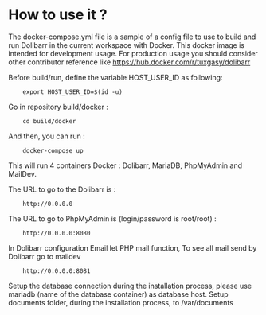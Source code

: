 # How to use it ?

The docker-compose.yml file is a sample of a config file to use to build and run Dolibarr in the current workspace with Docker.
This docker image is intended for development usage.
For production usage you should consider other contributor reference like https://hub.docker.com/r/tuxgasy/dolibarr 

Before build/run, define the variable HOST_USER_ID as following:

        export HOST_USER_ID=$(id -u)

Go in repository build/docker :

        cd build/docker

And then, you can run :

        docker-compose up

This will run 4 containers Docker : Dolibarr, MariaDB, PhpMyAdmin and MailDev.

The URL to go to the Dolibarr is :

        http://0.0.0.0

The URL to go to PhpMyAdmin is (login/password is root/root) :

        http://0.0.0.0:8080

In Dolibarr configuration Email let PHP mail function, To see all mail send by Dolibarr go to maildev

        http://0.0.0.0:8081

Setup the database connection during the installation process, please use mariadb (name of the database container) as database host.
Setup documents folder, during the installation process, to /var/documents
